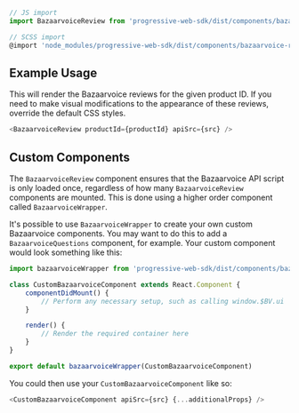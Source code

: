 ```js static
// JS import
import BazaarvoiceReview from 'progressive-web-sdk/dist/components/bazaarvoice-review'

// SCSS import
@import 'node_modules/progressive-web-sdk/dist/components/bazaarvoice-review/base';
```


## Example Usage
This will render the Bazaarvoice reviews for the given product ID. If you need to make visual modifications to the appearance of these reviews, override the default CSS styles.

```js static
<BazaarvoiceReview productId={productId} apiSrc={src} />
```

## Custom Components
The `BazaarvoiceReview` component ensures that the Bazaarvoice API script is only loaded once, regardless of how many `BazaarvoiceReview` components are mounted. This is done using a higher order component called `BazaarvoiceWrapper`.

It's possible to use `BazaarvoiceWrapper` to create your own custom Bazaarvoice components. You may want to do this to add a `BazaarvoiceQuestions` component, for example. Your custom component would look something like this:

```js static
import bazaarvoiceWrapper from 'progressive-web-sdk/dist/components/bazaarvoice-wrapper'

class CustomBazaarvoiceComponent extends React.Component {
    componentDidMount() {
        // Perform any necessary setup, such as calling window.$BV.ui
    }

    render() {
        // Render the required container here
    }
}

export default bazaarvoiceWrapper(CustomBazaarvoiceComponent)
```

You could then use your `CustomBazaarvoiceComponent` like so:

```js static
<CustomBazaarvoiceComponent apiSrc={src} {...additionalProps} />
```
